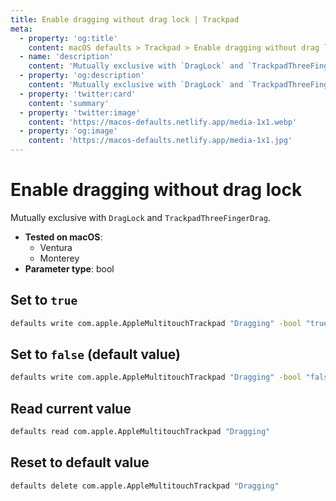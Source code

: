 ```yaml
---
title: Enable dragging without drag lock | Trackpad
meta:
  - property: 'og:title'
    content: macOS defaults > Trackpad > Enable dragging without drag lock
  - name: 'description'
    content: 'Mutually exclusive with `DragLock` and `TrackpadThreeFingerDrag`.'
  - property: 'og:description'
    content: 'Mutually exclusive with `DragLock` and `TrackpadThreeFingerDrag`.'
  - property: 'twitter:card'
    content: 'summary'
  - property: 'twitter:image'
    content: 'https://macos-defaults.netlify.app/media-1x1.webp'
  - property: 'og:image'
    content: 'https://macos-defaults.netlify.app/media-1x1.jpg'
---
```


# Enable dragging without drag lock

Mutually exclusive with `DragLock` and `TrackpadThreeFingerDrag`.

<!-- break lists -->

- **Tested on macOS**:
  - Ventura
  - Monterey
- **Parameter type**: bool

## Set to `true`

```bash
defaults write com.apple.AppleMultitouchTrackpad "Dragging" -bool "true"
```

## Set to `false` (default value)

```bash
defaults write com.apple.AppleMultitouchTrackpad "Dragging" -bool "false"
```

## Read current value

```bash
defaults read com.apple.AppleMultitouchTrackpad "Dragging"
```

## Reset to default value

```bash
defaults delete com.apple.AppleMultitouchTrackpad "Dragging"
```
